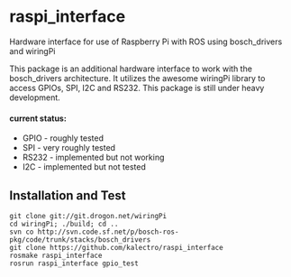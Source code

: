 raspi_interface
===============

Hardware interface for use of Raspberry Pi with ROS using bosch_drivers and wiringPi

This package is an additional hardware interface to work with the bosch_drivers architecture. It utilizes the awesome wiringPi library to access GPIOs, SPI, I2C and RS232. This package is still under heavy development.

#### current status:
* GPIO - roughly tested
* SPI - very roughly tested
* RS232 - implemented but not working
* I2C - implemented but not tested


Installation and Test
-----------

    git clone git://git.drogon.net/wiringPi
    cd wiringPi; ./build; cd ..
    svn co http://svn.code.sf.net/p/bosch-ros-pkg/code/trunk/stacks/bosch_drivers
    git clone https://github.com/kalectro/raspi_interface
    rosmake raspi_interface
    rosrun raspi_interface gpio_test
